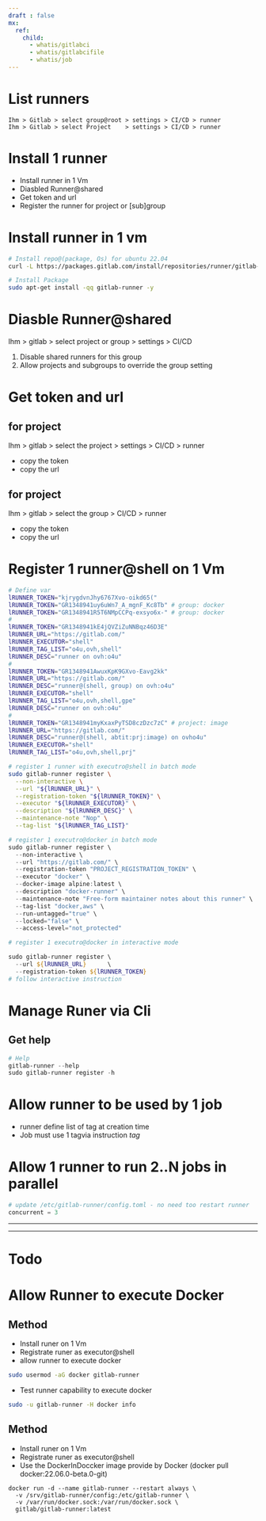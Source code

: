 ```yaml
---
draft : false
mx:
  ref:
    child:
      - whatis/gitlabci
      - whatis/gitlabcifile
      - whatis/job
---
```



# List runners
```shell
Ihm > Gitlab > select group@root > settings > CI/CD > runner
Ihm > Gitlab > select Project    > settings > CI/CD > runner
```


# Install 1 runner 
- Install runner in 1 Vm
- Diasbled Runner@shared
- Get token and url
- Register the runner for project or [sub]group

# Install runner in 1 vm 
```bash
# Install repo@(package, Os) for ubuntu 22.04
curl -L https://packages.gitlab.com/install/repositories/runner/gitlab-runner/script.deb.sh | sudo bash

# Install Package
sudo apt-get install -qq gitlab-runner -y
```
# Diasble Runner@shared


Ihm > gitlab > select project or group  > settings > CI/CD
  1. Disable shared runners for this group
  1. Allow projects and subgroups to override the group setting

# Get token and url
## for project
Ihm > gitlab > select the project > settings > CI/CD > runner
  - copy the token
  - copy the url

## for project
Ihm > gitlab > select the group > CI/CD > runner
  - copy the token
  - copy the url

# Register 1 runner@shell on 1 Vm

```bash
# Define var
lRUNNER_TOKEN="kjrygdvnJhy6767Xvo-oikd65(" 
lRUNNER_TOKEN="GR1348941uy6uWn7_A_mgnF_Kc8Tb" # group: docker
lRUNNER_TOKEN="GR1348941R5T6NMpCCPq-exsyo6x-" # group: docker
#
lRUNNER_TOKEN="GR1348941kE4jQVZiZuNNBqz46D3E"
lRUNNER_URL="https://gitlab.com/"
lRUNNER_EXECUTOR="shell"
lRUNNER_TAG_LIST="o4u,ovh,shell"
lRUNNER_DESC="runner on ovh:o4u"
#
lRUNNER_TOKEN="GR1348941AwuxKpK9GXvo-Eavg2kk"
lRUNNER_URL="https://gitlab.com/"
lRUNNER_DESC="runner@(shell, group) on ovh:o4u"
lRUNNER_EXECUTOR="shell"
lRUNNER_TAG_LIST="o4u,ovh,shell,gpe"
lRUNNER_DESC="runner on ovh:o4u"
#
lRUNNER_TOKEN="GR1348941myKxaxPyTSD8czDzc7zC" # project: image
lRUNNER_URL="https://gitlab.com/"
lRUNNER_DESC="runner@(shell, abtit:prj:image) on ovho4u"
lRUNNER_EXECUTOR="shell"
lRUNNER_TAG_LIST="o4u,ovh,shell,prj"

# register 1 runner with executro@shell in batch mode
sudo gitlab-runner register \
  --non-interactive \
  --url "${lRUNNER_URL}" \
  --registration-token "${lRUNNER_TOKEN}" \
  --executor "${lRUNNER_EXECUTOR}" \
  --description "${lRUNNER_DESC}" \
  --maintenance-note "Nop" \
  --tag-list "${lRUNNER_TAG_LIST}"
```

```powershell
# register 1 executro@docker in batch mode
sudo gitlab-runner register \
  --non-interactive \
  --url "https://gitlab.com/" \
  --registration-token "PROJECT_REGISTRATION_TOKEN" \
  --executor "docker" \
  --docker-image alpine:latest \
  --description "docker-runner" \
  --maintenance-note "Free-form maintainer notes about this runner" \
  --tag-list "docker,aws" \
  --run-untagged="true" \
  --locked="false" \
  --access-level="not_protected"
```

```powershell
# register 1 executro@docker in interactive mode

sudo gitlab-runner register \
  --url ${lRUNNER_URL}      \
  --registration-token ${lRUNNER_TOKEN}
# follow interactive instruction
```

# Manage Runer via Cli
## Get help
```powershell
# Help
gitlab-runner --help
sudo gitlab-runner register -h
```
# Allow runner to be used by 1 job
- runner define list of tag at creation time
- Job must use 1 tagvia instruction *tag*


# Allow 1 runner to run 2..N jobs in parallel
```powershell
# update /etc/gitlab-runner/config.toml - no need too restart runner
concurrent = 3

```
<hr>
<hr>

# Todo
# Allow Runner to execute Docker
## Method
- Install runer on 1 Vm
- Registrate runer as executor@shell
- allow runner to execute docker
```bash
sudo usermod -aG docker gitlab-runner
```
- Test runner capability to execute docker
```bash
sudo -u gitlab-runner -H docker info
```
## Method
- Install runer on 1 Vm
- Registrate runer as executor@shell
- Use the DockerInDoccker image provide by Docker (docker pull docker:22.06.0-beta.0-git)





```
docker run -d --name gitlab-runner --restart always \
  -v /srv/gitlab-runner/config:/etc/gitlab-runner \
  -v /var/run/docker.sock:/var/run/docker.sock \
  gitlab/gitlab-runner:latest
```
